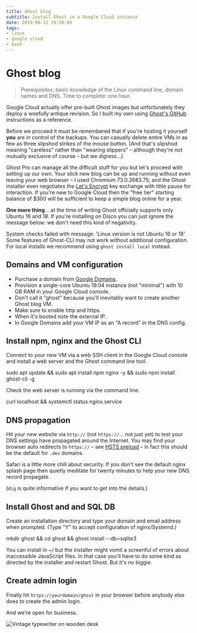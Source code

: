 ```yaml
---
title: Ghost blog
subtitle: Install Ghost in a Google Cloud instance
date: 2019-06-12 19:50:05
tags:
- linux
- google cloud
- bash
---
```


# Ghost blog

> Prerequisites: basic knowledge of the Linux command line, domain names and DNS.
> Time to complete: one hour.

Google Cloud actually offer pre-built Ghost images but unfortunately they deploy a woefully antique revision. So I built my own using [Ghost's GitHub](https://github.com/TryGhost/Ghost/) instructions as a reference.

Before we proceed it must be remembered that if you're hosting it yourself **you** are in control of the backups. You can casually delete entire VMs in as few as three slipshod strikes of the mouse button. [And that's slipshod meaning "careless" rather than "wearing slippers" – although they're not mutually exclusive of course – but we digress...]

Ghost Pro can manage all the difficult stuff for you but let's proceed with setting up our own. Your slick new blog can be up and running without even leaving your web browser – I used Chromium 73.0.3683.75; and the Ghost installer even negotiates the [Let's Encrypt](https://letsencrypt.org/) key exchange with little pause for interaction. If you're new to Google Cloud then the "free tier" starting balance of $300 will be sufficient to keep a simple blog online for a year.

**One more thing**... at the time of writing Ghost officially supports only Ubuntu 16 and 18. If you're installing on Disco you can just ignore the message below: we don't need this kind of negativity.

System checks failed with message: 'Linux version is not Ubuntu 16 or 18'
Some features of Ghost-CLI may not work without additional configuration.
For local installs we recommend using `ghost install local` instead.

## Domains and VM configuration
- Purchase a domain from [Google Domains](http://domains.google).
- Provision a single-core Ubuntu 19.04 instance (not "minimal") with 10 GB RAM in your Google Cloud console.
- Don't call it "ghost" because you'll inevitably want to create another Ghost blog VM.
- Make sure to enable http and https.
- When it's booted note the external IP.
- In Google Domains add your VM IP as an "A record" in the DNS config.

## Install npm, nginx and the Ghost CLI
Connect to your new VM via a web SSH client in the Google Cloud console and install a web server and the Ghost command line tool.

sudo apt update && sudo apt install npm nginx -y && sudo npm install ghost-cli -g

Check the web server is running via the command line.

curl localhost && systemctl status nginx.service

## DNS propagation
Hit your new website via `http://` (not `https://`... not just yet) to test your DNS settings have propagated around the Internet. You may find your browser auto redirects to `https://` – see [HSTS preload](https://hstspreload.org/) – in fact this should be the default for `.dev` domains.

Safari is a little more chill about security. If you don't see the default nginx splash page then quietly meditate for twenty minutes to help your new DNS record propagate.

(`dig` is quite informative if you want to get into the details.)

## Install Ghost and and SQL DB
Create an installation directory and type your domain and email address when prompted. (Type "Y" to accept configuration of nginx/Systemd.)

mkdir ghost && cd ghost && ghost install --db=sqlite3

You can install in ~/ but the installer might vomit a screenful of errors about inaccessible JavaScript files. In that case you'll have to do some kind as directed by the installer and restart Ghost. But it's no biggie.

## Create admin login
Finally hit `https://yourdomain/ghost` in your browser before anybody else does to create the admin login.

And we're open for business.

![Vintage typewriter on wooden desk](https://images.unsplash.com/photo-1473187983305-f615310e7daa?ixlib=rb-1.2.1&amp;q=80&amp;fm=jpg&amp;crop=entropy&amp;cs=tinysrgb&amp;w=1080&amp;fit=max&amp;ixid=eyJhcHBfaWQiOjExNzczfQ)
